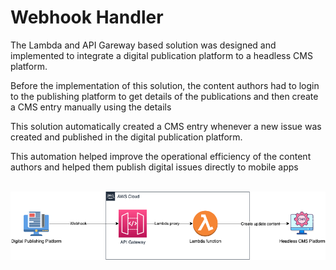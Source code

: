 # Webhook Handler
<p>The Lambda and API Gareway based solution was designed and implemented to integrate a digital publication platform to a headless CMS platform.</p>
<p>Before the implementation of this solution, the content authors had to login to the publishing platform to get details of the publications and then create a CMS entry manually using the details</p>
<p>This solution automatically created a CMS entry whenever a new issue was created and published in the digital publication platform.</p> 
<p>This automation helped improve the operational efficiency of the content authors and helped them publish digital issues directly to mobile apps</p>
<br>
<img src="Webhook-Handler.drawio.png" alt="Webhook Handler" title="Webhook Handler">
